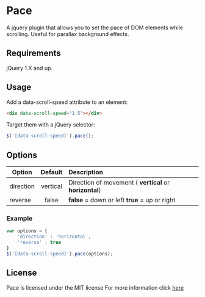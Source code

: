# Pace
A jquery plugin that allows you to set the pace of DOM elements while scrolling. Useful for parallax background effects.

## Requirements
jQuery 1.X and up.

## Usage

Add a data-scroll-speed attribute to an element:

```html
<div data-scroll-speed="1.5"></div>
```
Target them with a jQuery selector:

```javascript
$('[data-scroll-speed]').pace();
```

## Options

| Option        | Default       | Description                                             |
| ------------- |:-------------:| :------------------------------------------------------ |
| direction     | vertical      | Direction of movement ( **vertical** or **horizontal**) |
| reverse       | false         | **false** = down or left **true** = up or right         |

### Example

```javascript
var options = {
    'direction' : 'horizontal',
    'reverse' : true
}
$('[data-scroll-speed]').pace(options);
```

## License
Pace is licensed under the MIT license
For more information click [here](https://github.com/Phil-Wood/Pace/blob/master/LICENSE)
